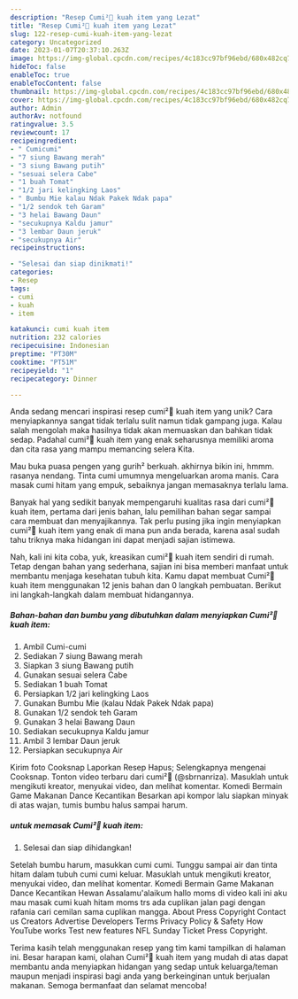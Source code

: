 ```yaml
---
description: "Resep Cumi²🦑 kuah item yang Lezat"
title: "Resep Cumi²🦑 kuah item yang Lezat"
slug: 122-resep-cumi-kuah-item-yang-lezat
category: Uncategorized
date: 2023-01-07T20:37:10.263Z
image: https://img-global.cpcdn.com/recipes/4c183cc97bf96ebd/680x482cq70/cumi-kuah-item-foto-resep-utama.jpg
hideToc: false
enableToc: true
enableTocContent: false
thumbnail: https://img-global.cpcdn.com/recipes/4c183cc97bf96ebd/680x482cq70/cumi-kuah-item-foto-resep-utama.jpg
cover: https://img-global.cpcdn.com/recipes/4c183cc97bf96ebd/680x482cq70/cumi-kuah-item-foto-resep-utama.jpg
author: Admin
authorAv: notfound
ratingvalue: 3.5
reviewcount: 17
recipeingredient:
- " Cumicumi"
- "7 siung Bawang merah"
- "3 siung Bawang putih"
- "sesuai selera Cabe"
- "1 buah Tomat"
- "1/2 jari kelingking Laos"
- " Bumbu Mie kalau Ndak Pakek Ndak papa"
- "1/2 sendok teh Garam"
- "3 helai Bawang Daun"
- "secukupnya Kaldu jamur"
- "3 lembar Daun jeruk"
- "secukupnya Air"
recipeinstructions:

- "Selesai dan siap dinikmati!"
categories:
- Resep
tags:
- cumi
- kuah
- item

katakunci: cumi kuah item 
nutrition: 232 calories
recipecuisine: Indonesian
preptime: "PT30M"
cooktime: "PT51M"
recipeyield: "1"
recipecategory: Dinner

---
```





Anda sedang mencari inspirasi resep cumi²🦑 kuah item yang unik? Cara menyiapkannya sangat tidak terlalu sulit namun tidak gampang juga. Kalau salah mengolah maka hasilnya tidak akan memuaskan dan bahkan tidak sedap. Padahal cumi²🦑 kuah item yang enak seharusnya memiliki aroma dan cita rasa yang mampu memancing selera Kita.





Mau buka puasa pengen yang gurih² berkuah. akhirnya bikin ini, hmmm. rasanya nendang. Tinta cumi umumnya mengeluarkan aroma manis. Cara masak cumi hitam yang empuk, sebaiknya jangan memasaknya terlalu lama.

Banyak hal yang sedikit banyak mempengaruhi kualitas rasa dari cumi²🦑 kuah item, pertama dari jenis bahan, lalu pemilihan bahan segar sampai cara membuat dan menyajikannya. Tak perlu pusing jika ingin menyiapkan cumi²🦑 kuah item yang enak di mana pun anda berada, karena asal sudah tahu triknya maka hidangan ini dapat menjadi sajian istimewa.






Nah, kali ini kita coba, yuk, kreasikan cumi²🦑 kuah item sendiri di rumah. Tetap dengan bahan yang sederhana, sajian ini bisa memberi manfaat untuk membantu menjaga kesehatan tubuh kita. Kamu dapat membuat Cumi²🦑 kuah item menggunakan 12 jenis bahan dan 0 langkah pembuatan. Berikut ini langkah-langkah dalam membuat hidangannya.

<!--inarticleads1-->

##### Bahan-bahan dan bumbu yang dibutuhkan dalam menyiapkan Cumi²🦑 kuah item:

1. Ambil  Cumi-cumi
1. Sediakan 7 siung Bawang merah
1. Siapkan 3 siung Bawang putih
1. Gunakan sesuai selera Cabe
1. Sediakan 1 buah Tomat
1. Persiapkan 1/2 jari kelingking Laos
1. Gunakan  Bumbu Mie (kalau Ndak Pakek Ndak papa)
1. Gunakan 1/2 sendok teh Garam
1. Gunakan 3 helai Bawang Daun
1. Sediakan secukupnya Kaldu jamur
1. Ambil 3 lembar Daun jeruk
1. Persiapkan secukupnya Air


Kirim foto Cooksnap Laporkan Resep Hapus; Selengkapnya mengenai Cooksnap. Tonton video terbaru dari cumi²🦑 (@sbrnanriza). Masuklah untuk mengikuti kreator, menyukai video, dan melihat komentar. Komedi Bermain Game Makanan Dance Kecantikan Besarkan api kompor lalu siapkan minyak di atas wajan, tumis bumbu halus sampai harum. 

<!--inarticleads2-->

#####  untuk memasak Cumi²🦑 kuah item:


1. Selesai dan siap dihidangkan!

Setelah bumbu harum, masukkan cumi cumi. Tunggu sampai air dan tinta hitam dalam tubuh cumi cumi keluar. Masuklah untuk mengikuti kreator, menyukai video, dan melihat komentar. Komedi Bermain Game Makanan Dance Kecantikan Hewan Assalamu&#39;alaikum hallo moms di video kali ini aku mau masak cumi kuah hitam moms trs ada cuplikan jalan pagi dengan rafania cari cemilan sama cuplikan mangga. About Press Copyright Contact us Creators Advertise Developers Terms Privacy Policy &amp; Safety How YouTube works Test new features NFL Sunday Ticket Press Copyright. 

Terima kasih telah menggunakan resep yang tim kami tampilkan di halaman ini. Besar harapan kami, olahan Cumi²🦑 kuah item yang mudah di atas dapat membantu anda menyiapkan hidangan yang sedap untuk keluarga/teman maupun menjadi inspirasi bagi anda yang berkeinginan untuk berjualan makanan. Semoga bermanfaat dan selamat mencoba!
